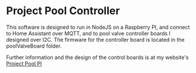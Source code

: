 # Project Pool Controller

This software is designed to run in NodeJS on a Raspberry PI, and connect to Home Assistant over MQTT, and to pool valve controller boards I designed over I2C. The firmware for the controller board is located in the poolValveBoard folder.

Further information and the design of the control boards is at my website's [Project Pool PI](https://www.jahartley.com/ProjectPoolPi)